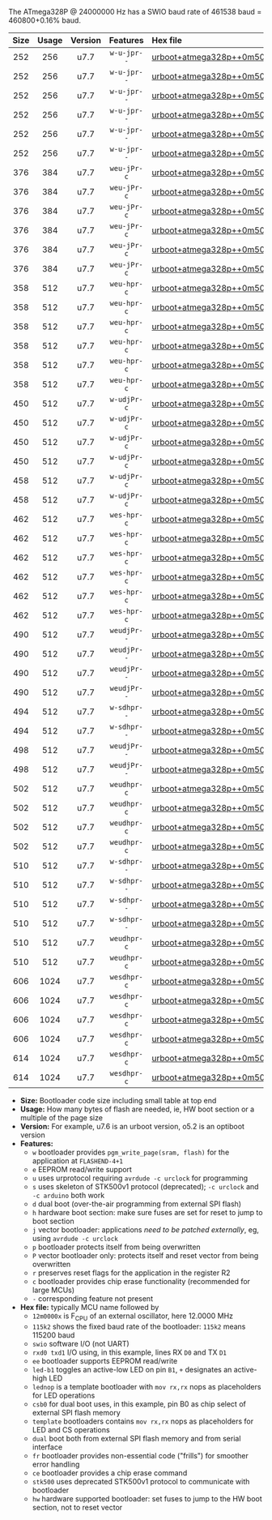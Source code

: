 The ATmega328P @ 24000000 Hz has a SWIO baud rate of 461538 baud = 460800+0.16% baud.

|Size|Usage|Version|Features|Hex file|
|:-:|:-:|:-:|:-:|:--|
|252|256|u7.7|`w-u-jpr--`|[urboot+atmega328p++0m5000x++++9k6_swio_rxd0_txd1_led+b1.hex](https://raw.githubusercontent.com/stefanrueger/urboot.hex/main/mcus/atmega328p/external_oscillator/fcpu++0m5000_Hz/br++++9k6_bps/urboot+atmega328p++0m5000x++++9k6_swio_rxd0_txd1_led+b1.hex)|
|252|256|u7.7|`w-u-jpr--`|[urboot+atmega328p++0m5000x++++9k6_swio_rxd0_txd1_led+b5.hex](https://raw.githubusercontent.com/stefanrueger/urboot.hex/main/mcus/atmega328p/external_oscillator/fcpu++0m5000_Hz/br++++9k6_bps/urboot+atmega328p++0m5000x++++9k6_swio_rxd0_txd1_led+b5.hex)|
|252|256|u7.7|`w-u-jpr--`|[urboot+atmega328p++0m5000x++++9k6_swio_rxd0_txd1_led+d5.hex](https://raw.githubusercontent.com/stefanrueger/urboot.hex/main/mcus/atmega328p/external_oscillator/fcpu++0m5000_Hz/br++++9k6_bps/urboot+atmega328p++0m5000x++++9k6_swio_rxd0_txd1_led+d5.hex)|
|252|256|u7.7|`w-u-jpr--`|[urboot+atmega328p++0m5000x++++9k6_swio_rxd0_txd1_led-b1.hex](https://raw.githubusercontent.com/stefanrueger/urboot.hex/main/mcus/atmega328p/external_oscillator/fcpu++0m5000_Hz/br++++9k6_bps/urboot+atmega328p++0m5000x++++9k6_swio_rxd0_txd1_led-b1.hex)|
|252|256|u7.7|`w-u-jpr--`|[urboot+atmega328p++0m5000x++++9k6_swio_rxd0_txd1_led-d5.hex](https://raw.githubusercontent.com/stefanrueger/urboot.hex/main/mcus/atmega328p/external_oscillator/fcpu++0m5000_Hz/br++++9k6_bps/urboot+atmega328p++0m5000x++++9k6_swio_rxd0_txd1_led-d5.hex)|
|252|256|u7.7|`w-u-jpr--`|[urboot+atmega328p++0m5000x++++9k6_swio_rxd0_txd1_lednop.hex](https://raw.githubusercontent.com/stefanrueger/urboot.hex/main/mcus/atmega328p/external_oscillator/fcpu++0m5000_Hz/br++++9k6_bps/urboot+atmega328p++0m5000x++++9k6_swio_rxd0_txd1_lednop.hex)|
|376|384|u7.7|`weu-jPr-c`|[urboot+atmega328p++0m5000x++++9k6_swio_rxd0_txd1_ee_led+b1_fr_ce.hex](https://raw.githubusercontent.com/stefanrueger/urboot.hex/main/mcus/atmega328p/external_oscillator/fcpu++0m5000_Hz/br++++9k6_bps/urboot+atmega328p++0m5000x++++9k6_swio_rxd0_txd1_ee_led+b1_fr_ce.hex)|
|376|384|u7.7|`weu-jPr-c`|[urboot+atmega328p++0m5000x++++9k6_swio_rxd0_txd1_ee_led+b5_fr_ce.hex](https://raw.githubusercontent.com/stefanrueger/urboot.hex/main/mcus/atmega328p/external_oscillator/fcpu++0m5000_Hz/br++++9k6_bps/urboot+atmega328p++0m5000x++++9k6_swio_rxd0_txd1_ee_led+b5_fr_ce.hex)|
|376|384|u7.7|`weu-jPr-c`|[urboot+atmega328p++0m5000x++++9k6_swio_rxd0_txd1_ee_led+d5_fr_ce.hex](https://raw.githubusercontent.com/stefanrueger/urboot.hex/main/mcus/atmega328p/external_oscillator/fcpu++0m5000_Hz/br++++9k6_bps/urboot+atmega328p++0m5000x++++9k6_swio_rxd0_txd1_ee_led+d5_fr_ce.hex)|
|376|384|u7.7|`weu-jPr-c`|[urboot+atmega328p++0m5000x++++9k6_swio_rxd0_txd1_ee_led-b1_fr_ce.hex](https://raw.githubusercontent.com/stefanrueger/urboot.hex/main/mcus/atmega328p/external_oscillator/fcpu++0m5000_Hz/br++++9k6_bps/urboot+atmega328p++0m5000x++++9k6_swio_rxd0_txd1_ee_led-b1_fr_ce.hex)|
|376|384|u7.7|`weu-jPr-c`|[urboot+atmega328p++0m5000x++++9k6_swio_rxd0_txd1_ee_led-d5_fr_ce.hex](https://raw.githubusercontent.com/stefanrueger/urboot.hex/main/mcus/atmega328p/external_oscillator/fcpu++0m5000_Hz/br++++9k6_bps/urboot+atmega328p++0m5000x++++9k6_swio_rxd0_txd1_ee_led-d5_fr_ce.hex)|
|376|384|u7.7|`weu-jPr-c`|[urboot+atmega328p++0m5000x++++9k6_swio_rxd0_txd1_ee_lednop_fr_ce.hex](https://raw.githubusercontent.com/stefanrueger/urboot.hex/main/mcus/atmega328p/external_oscillator/fcpu++0m5000_Hz/br++++9k6_bps/urboot+atmega328p++0m5000x++++9k6_swio_rxd0_txd1_ee_lednop_fr_ce.hex)|
|358|512|u7.7|`weu-hpr-c`|[urboot+atmega328p++0m5000x++++9k6_swio_rxd0_txd1_ee_led+b1_fr_ce_hw.hex](https://raw.githubusercontent.com/stefanrueger/urboot.hex/main/mcus/atmega328p/external_oscillator/fcpu++0m5000_Hz/br++++9k6_bps/urboot+atmega328p++0m5000x++++9k6_swio_rxd0_txd1_ee_led+b1_fr_ce_hw.hex)|
|358|512|u7.7|`weu-hpr-c`|[urboot+atmega328p++0m5000x++++9k6_swio_rxd0_txd1_ee_led+b5_fr_ce_hw.hex](https://raw.githubusercontent.com/stefanrueger/urboot.hex/main/mcus/atmega328p/external_oscillator/fcpu++0m5000_Hz/br++++9k6_bps/urboot+atmega328p++0m5000x++++9k6_swio_rxd0_txd1_ee_led+b5_fr_ce_hw.hex)|
|358|512|u7.7|`weu-hpr-c`|[urboot+atmega328p++0m5000x++++9k6_swio_rxd0_txd1_ee_led+d5_fr_ce_hw.hex](https://raw.githubusercontent.com/stefanrueger/urboot.hex/main/mcus/atmega328p/external_oscillator/fcpu++0m5000_Hz/br++++9k6_bps/urboot+atmega328p++0m5000x++++9k6_swio_rxd0_txd1_ee_led+d5_fr_ce_hw.hex)|
|358|512|u7.7|`weu-hpr-c`|[urboot+atmega328p++0m5000x++++9k6_swio_rxd0_txd1_ee_led-b1_fr_ce_hw.hex](https://raw.githubusercontent.com/stefanrueger/urboot.hex/main/mcus/atmega328p/external_oscillator/fcpu++0m5000_Hz/br++++9k6_bps/urboot+atmega328p++0m5000x++++9k6_swio_rxd0_txd1_ee_led-b1_fr_ce_hw.hex)|
|358|512|u7.7|`weu-hpr-c`|[urboot+atmega328p++0m5000x++++9k6_swio_rxd0_txd1_ee_led-d5_fr_ce_hw.hex](https://raw.githubusercontent.com/stefanrueger/urboot.hex/main/mcus/atmega328p/external_oscillator/fcpu++0m5000_Hz/br++++9k6_bps/urboot+atmega328p++0m5000x++++9k6_swio_rxd0_txd1_ee_led-d5_fr_ce_hw.hex)|
|358|512|u7.7|`weu-hpr-c`|[urboot+atmega328p++0m5000x++++9k6_swio_rxd0_txd1_ee_lednop_fr_ce_hw.hex](https://raw.githubusercontent.com/stefanrueger/urboot.hex/main/mcus/atmega328p/external_oscillator/fcpu++0m5000_Hz/br++++9k6_bps/urboot+atmega328p++0m5000x++++9k6_swio_rxd0_txd1_ee_lednop_fr_ce_hw.hex)|
|450|512|u7.7|`w-udjPr-c`|[urboot+atmega328p++0m5000x++++9k6_swio_rxd0_txd1_led+b1_csb0_dual_fr_ce.hex](https://raw.githubusercontent.com/stefanrueger/urboot.hex/main/mcus/atmega328p/external_oscillator/fcpu++0m5000_Hz/br++++9k6_bps/urboot+atmega328p++0m5000x++++9k6_swio_rxd0_txd1_led+b1_csb0_dual_fr_ce.hex)|
|450|512|u7.7|`w-udjPr-c`|[urboot+atmega328p++0m5000x++++9k6_swio_rxd0_txd1_led+d5_csb0_dual_fr_ce.hex](https://raw.githubusercontent.com/stefanrueger/urboot.hex/main/mcus/atmega328p/external_oscillator/fcpu++0m5000_Hz/br++++9k6_bps/urboot+atmega328p++0m5000x++++9k6_swio_rxd0_txd1_led+d5_csb0_dual_fr_ce.hex)|
|450|512|u7.7|`w-udjPr-c`|[urboot+atmega328p++0m5000x++++9k6_swio_rxd0_txd1_led-b1_csb0_dual_fr_ce.hex](https://raw.githubusercontent.com/stefanrueger/urboot.hex/main/mcus/atmega328p/external_oscillator/fcpu++0m5000_Hz/br++++9k6_bps/urboot+atmega328p++0m5000x++++9k6_swio_rxd0_txd1_led-b1_csb0_dual_fr_ce.hex)|
|450|512|u7.7|`w-udjPr-c`|[urboot+atmega328p++0m5000x++++9k6_swio_rxd0_txd1_led-d5_csb0_dual_fr_ce.hex](https://raw.githubusercontent.com/stefanrueger/urboot.hex/main/mcus/atmega328p/external_oscillator/fcpu++0m5000_Hz/br++++9k6_bps/urboot+atmega328p++0m5000x++++9k6_swio_rxd0_txd1_led-d5_csb0_dual_fr_ce.hex)|
|458|512|u7.7|`w-udjPr-c`|[urboot+atmega328p++0m5000x++++9k6_swio_rxd0_txd1_led+b1_csd5_dual_fr_ce.hex](https://raw.githubusercontent.com/stefanrueger/urboot.hex/main/mcus/atmega328p/external_oscillator/fcpu++0m5000_Hz/br++++9k6_bps/urboot+atmega328p++0m5000x++++9k6_swio_rxd0_txd1_led+b1_csd5_dual_fr_ce.hex)|
|458|512|u7.7|`w-udjPr-c`|[urboot+atmega328p++0m5000x++++9k6_swio_rxd0_txd1_template_dual_fr_ce.hex](https://raw.githubusercontent.com/stefanrueger/urboot.hex/main/mcus/atmega328p/external_oscillator/fcpu++0m5000_Hz/br++++9k6_bps/urboot+atmega328p++0m5000x++++9k6_swio_rxd0_txd1_template_dual_fr_ce.hex)|
|462|512|u7.7|`wes-hpr-c`|[urboot+atmega328p++0m5000x++++9k6_swio_rxd0_txd1_ee_led+b1_fr_ce_stk500_hw.hex](https://raw.githubusercontent.com/stefanrueger/urboot.hex/main/mcus/atmega328p/external_oscillator/fcpu++0m5000_Hz/br++++9k6_bps/urboot+atmega328p++0m5000x++++9k6_swio_rxd0_txd1_ee_led+b1_fr_ce_stk500_hw.hex)|
|462|512|u7.7|`wes-hpr-c`|[urboot+atmega328p++0m5000x++++9k6_swio_rxd0_txd1_ee_led+b5_fr_ce_stk500_hw.hex](https://raw.githubusercontent.com/stefanrueger/urboot.hex/main/mcus/atmega328p/external_oscillator/fcpu++0m5000_Hz/br++++9k6_bps/urboot+atmega328p++0m5000x++++9k6_swio_rxd0_txd1_ee_led+b5_fr_ce_stk500_hw.hex)|
|462|512|u7.7|`wes-hpr-c`|[urboot+atmega328p++0m5000x++++9k6_swio_rxd0_txd1_ee_led+d5_fr_ce_stk500_hw.hex](https://raw.githubusercontent.com/stefanrueger/urboot.hex/main/mcus/atmega328p/external_oscillator/fcpu++0m5000_Hz/br++++9k6_bps/urboot+atmega328p++0m5000x++++9k6_swio_rxd0_txd1_ee_led+d5_fr_ce_stk500_hw.hex)|
|462|512|u7.7|`wes-hpr-c`|[urboot+atmega328p++0m5000x++++9k6_swio_rxd0_txd1_ee_led-b1_fr_ce_stk500_hw.hex](https://raw.githubusercontent.com/stefanrueger/urboot.hex/main/mcus/atmega328p/external_oscillator/fcpu++0m5000_Hz/br++++9k6_bps/urboot+atmega328p++0m5000x++++9k6_swio_rxd0_txd1_ee_led-b1_fr_ce_stk500_hw.hex)|
|462|512|u7.7|`wes-hpr-c`|[urboot+atmega328p++0m5000x++++9k6_swio_rxd0_txd1_ee_led-d5_fr_ce_stk500_hw.hex](https://raw.githubusercontent.com/stefanrueger/urboot.hex/main/mcus/atmega328p/external_oscillator/fcpu++0m5000_Hz/br++++9k6_bps/urboot+atmega328p++0m5000x++++9k6_swio_rxd0_txd1_ee_led-d5_fr_ce_stk500_hw.hex)|
|462|512|u7.7|`wes-hpr-c`|[urboot+atmega328p++0m5000x++++9k6_swio_rxd0_txd1_ee_lednop_fr_ce_stk500_hw.hex](https://raw.githubusercontent.com/stefanrueger/urboot.hex/main/mcus/atmega328p/external_oscillator/fcpu++0m5000_Hz/br++++9k6_bps/urboot+atmega328p++0m5000x++++9k6_swio_rxd0_txd1_ee_lednop_fr_ce_stk500_hw.hex)|
|490|512|u7.7|`weudjPr--`|[urboot+atmega328p++0m5000x++++9k6_swio_rxd0_txd1_ee_led+b1_csb0_dual_fr.hex](https://raw.githubusercontent.com/stefanrueger/urboot.hex/main/mcus/atmega328p/external_oscillator/fcpu++0m5000_Hz/br++++9k6_bps/urboot+atmega328p++0m5000x++++9k6_swio_rxd0_txd1_ee_led+b1_csb0_dual_fr.hex)|
|490|512|u7.7|`weudjPr--`|[urboot+atmega328p++0m5000x++++9k6_swio_rxd0_txd1_ee_led+d5_csb0_dual_fr.hex](https://raw.githubusercontent.com/stefanrueger/urboot.hex/main/mcus/atmega328p/external_oscillator/fcpu++0m5000_Hz/br++++9k6_bps/urboot+atmega328p++0m5000x++++9k6_swio_rxd0_txd1_ee_led+d5_csb0_dual_fr.hex)|
|490|512|u7.7|`weudjPr--`|[urboot+atmega328p++0m5000x++++9k6_swio_rxd0_txd1_ee_led-b1_csb0_dual_fr.hex](https://raw.githubusercontent.com/stefanrueger/urboot.hex/main/mcus/atmega328p/external_oscillator/fcpu++0m5000_Hz/br++++9k6_bps/urboot+atmega328p++0m5000x++++9k6_swio_rxd0_txd1_ee_led-b1_csb0_dual_fr.hex)|
|490|512|u7.7|`weudjPr--`|[urboot+atmega328p++0m5000x++++9k6_swio_rxd0_txd1_ee_led-d5_csb0_dual_fr.hex](https://raw.githubusercontent.com/stefanrueger/urboot.hex/main/mcus/atmega328p/external_oscillator/fcpu++0m5000_Hz/br++++9k6_bps/urboot+atmega328p++0m5000x++++9k6_swio_rxd0_txd1_ee_led-d5_csb0_dual_fr.hex)|
|494|512|u7.7|`w-sdhpr--`|[urboot+atmega328p++0m5000x++++9k6_swio_rxd0_txd1_led+b1_csd5_dual_stk500_hw.hex](https://raw.githubusercontent.com/stefanrueger/urboot.hex/main/mcus/atmega328p/external_oscillator/fcpu++0m5000_Hz/br++++9k6_bps/urboot+atmega328p++0m5000x++++9k6_swio_rxd0_txd1_led+b1_csd5_dual_stk500_hw.hex)|
|494|512|u7.7|`w-sdhpr--`|[urboot+atmega328p++0m5000x++++9k6_swio_rxd0_txd1_template_dual_stk500_hw.hex](https://raw.githubusercontent.com/stefanrueger/urboot.hex/main/mcus/atmega328p/external_oscillator/fcpu++0m5000_Hz/br++++9k6_bps/urboot+atmega328p++0m5000x++++9k6_swio_rxd0_txd1_template_dual_stk500_hw.hex)|
|498|512|u7.7|`weudjPr--`|[urboot+atmega328p++0m5000x++++9k6_swio_rxd0_txd1_ee_led+b1_csd5_dual_fr.hex](https://raw.githubusercontent.com/stefanrueger/urboot.hex/main/mcus/atmega328p/external_oscillator/fcpu++0m5000_Hz/br++++9k6_bps/urboot+atmega328p++0m5000x++++9k6_swio_rxd0_txd1_ee_led+b1_csd5_dual_fr.hex)|
|498|512|u7.7|`weudjPr--`|[urboot+atmega328p++0m5000x++++9k6_swio_rxd0_txd1_ee_template_dual_fr.hex](https://raw.githubusercontent.com/stefanrueger/urboot.hex/main/mcus/atmega328p/external_oscillator/fcpu++0m5000_Hz/br++++9k6_bps/urboot+atmega328p++0m5000x++++9k6_swio_rxd0_txd1_ee_template_dual_fr.hex)|
|502|512|u7.7|`weudhpr-c`|[urboot+atmega328p++0m5000x++++9k6_swio_rxd0_txd1_ee_led+b1_csb0_dual_fr_ce_hw.hex](https://raw.githubusercontent.com/stefanrueger/urboot.hex/main/mcus/atmega328p/external_oscillator/fcpu++0m5000_Hz/br++++9k6_bps/urboot+atmega328p++0m5000x++++9k6_swio_rxd0_txd1_ee_led+b1_csb0_dual_fr_ce_hw.hex)|
|502|512|u7.7|`weudhpr-c`|[urboot+atmega328p++0m5000x++++9k6_swio_rxd0_txd1_ee_led+d5_csb0_dual_fr_ce_hw.hex](https://raw.githubusercontent.com/stefanrueger/urboot.hex/main/mcus/atmega328p/external_oscillator/fcpu++0m5000_Hz/br++++9k6_bps/urboot+atmega328p++0m5000x++++9k6_swio_rxd0_txd1_ee_led+d5_csb0_dual_fr_ce_hw.hex)|
|502|512|u7.7|`weudhpr-c`|[urboot+atmega328p++0m5000x++++9k6_swio_rxd0_txd1_ee_led-b1_csb0_dual_fr_ce_hw.hex](https://raw.githubusercontent.com/stefanrueger/urboot.hex/main/mcus/atmega328p/external_oscillator/fcpu++0m5000_Hz/br++++9k6_bps/urboot+atmega328p++0m5000x++++9k6_swio_rxd0_txd1_ee_led-b1_csb0_dual_fr_ce_hw.hex)|
|502|512|u7.7|`weudhpr-c`|[urboot+atmega328p++0m5000x++++9k6_swio_rxd0_txd1_ee_led-d5_csb0_dual_fr_ce_hw.hex](https://raw.githubusercontent.com/stefanrueger/urboot.hex/main/mcus/atmega328p/external_oscillator/fcpu++0m5000_Hz/br++++9k6_bps/urboot+atmega328p++0m5000x++++9k6_swio_rxd0_txd1_ee_led-d5_csb0_dual_fr_ce_hw.hex)|
|510|512|u7.7|`w-sdhpr--`|[urboot+atmega328p++0m5000x++++9k6_swio_rxd0_txd1_led+b1_csb0_dual_fr_stk500_hw.hex](https://raw.githubusercontent.com/stefanrueger/urboot.hex/main/mcus/atmega328p/external_oscillator/fcpu++0m5000_Hz/br++++9k6_bps/urboot+atmega328p++0m5000x++++9k6_swio_rxd0_txd1_led+b1_csb0_dual_fr_stk500_hw.hex)|
|510|512|u7.7|`w-sdhpr--`|[urboot+atmega328p++0m5000x++++9k6_swio_rxd0_txd1_led+d5_csb0_dual_fr_stk500_hw.hex](https://raw.githubusercontent.com/stefanrueger/urboot.hex/main/mcus/atmega328p/external_oscillator/fcpu++0m5000_Hz/br++++9k6_bps/urboot+atmega328p++0m5000x++++9k6_swio_rxd0_txd1_led+d5_csb0_dual_fr_stk500_hw.hex)|
|510|512|u7.7|`w-sdhpr--`|[urboot+atmega328p++0m5000x++++9k6_swio_rxd0_txd1_led-b1_csb0_dual_fr_stk500_hw.hex](https://raw.githubusercontent.com/stefanrueger/urboot.hex/main/mcus/atmega328p/external_oscillator/fcpu++0m5000_Hz/br++++9k6_bps/urboot+atmega328p++0m5000x++++9k6_swio_rxd0_txd1_led-b1_csb0_dual_fr_stk500_hw.hex)|
|510|512|u7.7|`w-sdhpr--`|[urboot+atmega328p++0m5000x++++9k6_swio_rxd0_txd1_led-d5_csb0_dual_fr_stk500_hw.hex](https://raw.githubusercontent.com/stefanrueger/urboot.hex/main/mcus/atmega328p/external_oscillator/fcpu++0m5000_Hz/br++++9k6_bps/urboot+atmega328p++0m5000x++++9k6_swio_rxd0_txd1_led-d5_csb0_dual_fr_stk500_hw.hex)|
|510|512|u7.7|`weudhpr-c`|[urboot+atmega328p++0m5000x++++9k6_swio_rxd0_txd1_ee_led+b1_csd5_dual_fr_ce_hw.hex](https://raw.githubusercontent.com/stefanrueger/urboot.hex/main/mcus/atmega328p/external_oscillator/fcpu++0m5000_Hz/br++++9k6_bps/urboot+atmega328p++0m5000x++++9k6_swio_rxd0_txd1_ee_led+b1_csd5_dual_fr_ce_hw.hex)|
|510|512|u7.7|`weudhpr-c`|[urboot+atmega328p++0m5000x++++9k6_swio_rxd0_txd1_ee_template_dual_fr_ce_hw.hex](https://raw.githubusercontent.com/stefanrueger/urboot.hex/main/mcus/atmega328p/external_oscillator/fcpu++0m5000_Hz/br++++9k6_bps/urboot+atmega328p++0m5000x++++9k6_swio_rxd0_txd1_ee_template_dual_fr_ce_hw.hex)|
|606|1024|u7.7|`wesdhpr-c`|[urboot+atmega328p++0m5000x++++9k6_swio_rxd0_txd1_ee_led+b1_csb0_dual_fr_ce_stk500_hw.hex](https://raw.githubusercontent.com/stefanrueger/urboot.hex/main/mcus/atmega328p/external_oscillator/fcpu++0m5000_Hz/br++++9k6_bps/urboot+atmega328p++0m5000x++++9k6_swio_rxd0_txd1_ee_led+b1_csb0_dual_fr_ce_stk500_hw.hex)|
|606|1024|u7.7|`wesdhpr-c`|[urboot+atmega328p++0m5000x++++9k6_swio_rxd0_txd1_ee_led+d5_csb0_dual_fr_ce_stk500_hw.hex](https://raw.githubusercontent.com/stefanrueger/urboot.hex/main/mcus/atmega328p/external_oscillator/fcpu++0m5000_Hz/br++++9k6_bps/urboot+atmega328p++0m5000x++++9k6_swio_rxd0_txd1_ee_led+d5_csb0_dual_fr_ce_stk500_hw.hex)|
|606|1024|u7.7|`wesdhpr-c`|[urboot+atmega328p++0m5000x++++9k6_swio_rxd0_txd1_ee_led-b1_csb0_dual_fr_ce_stk500_hw.hex](https://raw.githubusercontent.com/stefanrueger/urboot.hex/main/mcus/atmega328p/external_oscillator/fcpu++0m5000_Hz/br++++9k6_bps/urboot+atmega328p++0m5000x++++9k6_swio_rxd0_txd1_ee_led-b1_csb0_dual_fr_ce_stk500_hw.hex)|
|606|1024|u7.7|`wesdhpr-c`|[urboot+atmega328p++0m5000x++++9k6_swio_rxd0_txd1_ee_led-d5_csb0_dual_fr_ce_stk500_hw.hex](https://raw.githubusercontent.com/stefanrueger/urboot.hex/main/mcus/atmega328p/external_oscillator/fcpu++0m5000_Hz/br++++9k6_bps/urboot+atmega328p++0m5000x++++9k6_swio_rxd0_txd1_ee_led-d5_csb0_dual_fr_ce_stk500_hw.hex)|
|614|1024|u7.7|`wesdhpr-c`|[urboot+atmega328p++0m5000x++++9k6_swio_rxd0_txd1_ee_led+b1_csd5_dual_fr_ce_stk500_hw.hex](https://raw.githubusercontent.com/stefanrueger/urboot.hex/main/mcus/atmega328p/external_oscillator/fcpu++0m5000_Hz/br++++9k6_bps/urboot+atmega328p++0m5000x++++9k6_swio_rxd0_txd1_ee_led+b1_csd5_dual_fr_ce_stk500_hw.hex)|
|614|1024|u7.7|`wesdhpr-c`|[urboot+atmega328p++0m5000x++++9k6_swio_rxd0_txd1_ee_template_dual_fr_ce_stk500_hw.hex](https://raw.githubusercontent.com/stefanrueger/urboot.hex/main/mcus/atmega328p/external_oscillator/fcpu++0m5000_Hz/br++++9k6_bps/urboot+atmega328p++0m5000x++++9k6_swio_rxd0_txd1_ee_template_dual_fr_ce_stk500_hw.hex)|

- **Size:** Bootloader code size including small table at top end
- **Usage:** How many bytes of flash are needed, ie, HW boot section or a multiple of the page size
- **Version:** For example, u7.6 is an urboot version, o5.2 is an optiboot version
- **Features:**
  + `w` bootloader provides `pgm_write_page(sram, flash)` for the application at `FLASHEND-4+1`
  + `e` EEPROM read/write support
  + `u` uses urprotocol requiring `avrdude -c urclock` for programming
  + `s` uses skeleton of STK500v1 protocol (deprecated); `-c urclock` and `-c arduino` both work
  + `d` dual boot (over-the-air programming from external SPI flash)
  + `h` hardware boot section: make sure fuses are set for reset to jump to boot section
  + `j` vector bootloader: applications *need to be patched externally*, eg, using `avrdude -c urclock`
  + `p` bootloader protects itself from being overwritten
  + `P` vector bootloader only: protects itself and reset vector from being overwritten
  + `r` preserves reset flags for the application in the register R2
  + `c` bootloader provides chip erase functionality (recommended for large MCUs)
  + `-` corresponding feature not present
- **Hex file:** typically MCU name followed by
  + `12m0000x` is F<sub>CPU</sub> of an external oscillator, here 12.0000 MHz
  + `115k2` shows the fixed baud rate of the bootloader: `115k2` means 115200 baud
  + `swio` software I/O (not UART)
  + `rxd0 txd1` I/O using, in this example, lines RX `D0` and TX `D1`
  + `ee` bootloader supports EEPROM read/write
  + `led-b1` toggles an active-low LED on pin `B1`, `+` designates an active-high LED
  + `lednop` is a template bootloader with `mov rx,rx` nops as placeholders for LED operations
  + `csb0` for dual boot uses, in this example, pin B0 as chip select of external SPI flash memory
  + `template` bootloaders contains `mov rx,rx` nops as placeholders for LED and CS operations
  + `dual` boot both from external SPI flash memory and from serial interface
  + `fr` bootloader provides non-essential code ("frills") for smoother error handling
  + `ce` bootloader provides a chip erase command
  + `stk500` uses deprecated STK500v1 protocol to communicate with bootloader
  + `hw` hardware supported bootloader: set fuses to jump to the HW boot section, not to reset vector
